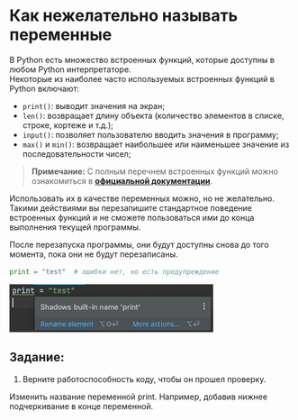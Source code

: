 # Как нежелательно называть переменные

В Python есть множество встроенных функций, которые доступны в любом Python интерпретаторе.  
Некоторые из наиболее часто используемых встроенных функций в Python включают:
- `print()`: выводит значения на экран;
- `len()`: возвращает длину объекта (количество элементов в списке, строке, кортеже и т.д.);
- `input()`: позволяет пользователю вводить значения в программу;
- `max()` и `min()`: возвращает наибольшее или наименьшее значение из последовательности чисел;

> **Примечание:** C полным перечнем встроенных функций можно ознакомиться в **[официальной документации](https://docs.python.org/3/library/functions.html#built-in-functions)**.

Использовать их в качестве переменных можно, но не желательно.  
Такими действиями вы перезапишите стандартное поведение встроенных функций и не сможете пользоваться ими до конца выполнения текущей программы.  

После перезапуска программы, они будут доступны снова до того момента, пока они не будут перезаписаны.  

```python
print = "test"  # ошибки нет, но есть предупреждение
```
![img.png](img.png)

## Задание:
1. Верните работоспособность коду, чтобы он прошел проверку.

<div class="hint">
    Изменить название переменной print. Например, добавив нижнее подчеркивание в конце переменной.
</div>


